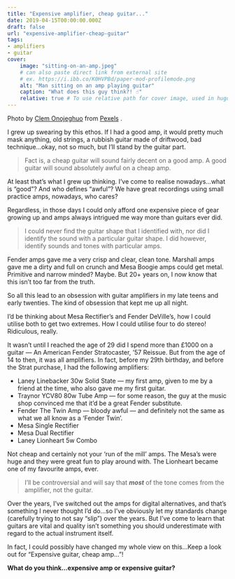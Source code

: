 ```yaml
---
title: "Expensive amplifier, cheap guitar..."
date: 2019-04-15T00:00:00.000Z
draft: false
url: "expensive-amplifier-cheap-guitar"
tags:
- amplifiers
- guitar
cover:
    image: "sitting-on-an-amp.jpeg"
    # can also paste direct link from external site
    # ex. https://i.ibb.co/K0HVPBd/paper-mod-profilemode.png
    alt: "Man sitting on an amp playing guitar"
    caption: "What does this guy think?! ☝️"
    relative: true # To use relative path for cover image, used in hugo Page-bundles
---
```

Photo by [Clem Onojeghuo](https://www.pexels.com/@conojeghuo?utm_content=attributionCopyText&amp;utm_medium=referral&amp;utm_source=pexels)  from [Pexels](https://www.pexels.com/photo/adult-amplifier-band-bass-guitar-375893/?utm_content=attributionCopyText&amp;utm_medium=referral&amp;utm_source=pexels) .

I grew up swearing by this ethos. If I had a good amp, it would pretty much mask anything, old strings, a rubbish guitar made of driftwood, bad technique…okay, not so much, but I’ll stand by the guitar part.

> Fact is, a cheap guitar will sound fairly decent on a good amp. A good guitar will sound absolutely awful on a cheap amp.

At least that’s what I grew up thinking. I’ve come to realise nowadays…what is “good”? And who defines “awful”? We have great recordings using small practice amps, nowadays, who cares?

Regardless, in those days I could only afford one expensive piece of gear growing up and amps always intrigued me way more than guitars ever did.

> I could never find the guitar shape that I identified with, nor did I identify the sound with a particular guitar shape. I did however, identify sounds and tones with particular amps.

Fender amps gave me a very crisp and clear, clean tone. Marshall amps gave me a dirty and full on crunch and Mesa Boogie amps could get metal. Primitive and narrow minded? Maybe. But 20+ years on, I now know that this isn’t too far from the truth.

So all this lead to an obsession with guitar amplifiers in my late teens and early twenties. The kind of obsession that kept me up all night.

I’d be thinking about Mesa Rectifier’s and Fender DeVille’s, how I could utilise both to get two extremes. How I could utilise four to do stereo! Ridiculous, really.

It wasn’t until I reached the age of 29 did I spend more than £1000 on a guitar — An American Fender Stratocaster, ’57 Reissue. But from the age of 14 to then, it was all amplifiers. In fact, before my 29th birthday, and before the Strat purchase, I had the following amplifiers:

- Laney Linebacker 30w Solid State — my first amp, given to me by a friend at the time, who also gave me my first guitar.
- Traynor YCV80 80w Tube Amp — for some reason, the guy at the music shop convinced me that it’d be a great Fender substitute.
- Fender The Twin Amp — bloody awful — and definitely not the same as what we all know as a ‘Fender Twin’.
- Mesa Single Rectifier
- Mesa Dual Rectifier
- Laney Lionheart 5w Combo

Not cheap and certainly not your ‘run of the mill’ amps. The Mesa’s were huge and they were great fun to play around with. The Lionheart became one of my favourite amps, ever.

> I’ll be controversial and will say that ***most*** of the tone comes from the amplifier, not the guitar.

Over the years, I’ve switched out the amps for digital alternatives, and that’s something I never thought I’d do…so I’ve obviously let my standards change (carefully trying to not say “slip”) over the years. But I’ve come to learn that guitars are vital and quality isn’t something you should underestimate with regard to the actual instrument itself.

In fact, I could possibly have changed my whole view on this…Keep a look out for “Expensive guitar, cheap amp…”!

**What do you think…expensive amp or expensive guitar?**
